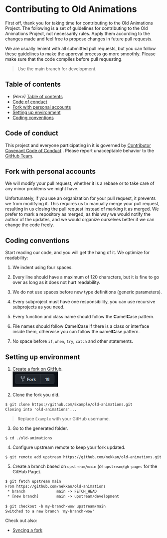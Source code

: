 # Contributing to Old Animations

First off, thank you for taking time for contributing to the Old Animations Project. The following is a set of guidelines
for contributing to the Old Animations Project, not necessarily rules. Apply them according to the changes made and feel
free to propose changes in future pull requests.

We are usually lenient with all submitted pull requests, but you can follow these guidelines to make the approval
process go more smoothly. Please make sure that the code compiles before pull requesting.

> Use the main branch for development.

## Table of contents

* *(Here)* [Table of contents](#table-of-contents)
* [Code of conduct](#code-of-conduct)
* [Fork with personal accounts](#fork-with-personal-accounts)
* [Setting up environment](#setting-up-environment)
* [Coding conventions](#coding-conventions)

## Code of conduct

This project and everyone participating in it is governed by [Contributor Covenant Code of Conduct][code_of_conduct_url]
. Please report unacceptable behavior to the [GitHub Team][github_team].

## Fork with personal accounts

We will modify your pull request, whether it is a rebase or to take care of any minor problems we might have.

Unfortunately, if you use an organization for your pull request, it prevents we from modifying it. This requires us
to manually merge your pull request, resulting in us closing the pull request instead of marking it as merged. We prefer
to mark a repository as merged, as this way we would notify the author of the updates, and we would organize ourselves
better if we can change the code freely.

## Coding conventions

Start reading our code, and you will get the hang of it. We optimize for readability:

1. We indent using four spaces.

2. Every line should have a maximum of 120 characters, but it is fine to go over as long as it does not hurt
   readability.

3. We do not use spaces before new type definitions (generic parameters).

4. Every subproject must have one responsibility, you can use recursive subprojects as you need.

5. Every function and class name should follow the **C**amel**C**ase pattern.

6. File names should follow **C**amel**C**ase if there is a class or interface inside them, otherwise you can follow
   the **c**amel**C**ase pattern.

7. No space before `if`, `when`, `try`, `catch` and other statements.

## Setting up environment

1. Create a fork on GitHub. <br/>
   ![Fork Alt Text](assets/fork.png)

2. Clone the fork you did.

```
$ git clone https://github.com/Example/old-animations.git
Cloning into 'old-animations'...
```

> Replace `Example` with your GitHub username.

3. Go to the generated folder.

```
$ cd ./old-animations
```

4. Configure upstream remote to keep your fork updated.

```
$ git remote add upstream https://github.com/nekkan/old-animations.git
```

5. Create a branch based on `upstream/main` (or `upstream/gh-pages` for the GitHub Page).

```
$ git fetch upstream main
From https://github.com/nekkan/old-animations
 * branch              main -> FETCH_HEAD
 * [new branch]        main -> upstream/development

$ git checkout -b my-branch-wow upstream/main
Switched to a new branch 'my-branch-wow'
```

Check out also:

* [Syncing a fork][syncing_a_fork]

[code_of_conduct_url]: https://github.com/nekkan/old-animations/blob/master/CODE_OF_CONDUCT.md

[syncing_a_fork]: https://docs.github.com/en/free-pro-team@latest/github/collaborating-with-issues-and-pull-requests/syncing-a-fork

[github_team]: https://docs.github.com/pt/free-pro-team@latest/github/building-a-strong-community/reporting-abuse-or-spam
